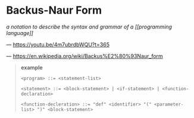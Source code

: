 # Backus-Naur Form

_a notation to describe the syntax and grammar of a [[programming language]]_

&mdash; <https://youtu.be/4m7ubrdbWQU?t=365>

&mdash; <https://en.wikipedia.org/wiki/Backus%E2%80%93Naur_form>

> **example**
>
> ```bnf
> <program> ::= <statement-list>
>
> <statement> ::= <block-statement> | <if-statement> | <function-declaration>
>
> <function-decleration> ::= "def" <identifier> "(" <parameter-list> ")" <block-statement>
> ```
